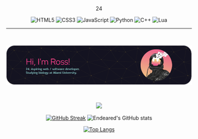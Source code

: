 <p align="center">
    24
</p>

<div align="center">

![HTML5](https://img.shields.io/badge/html5-%23E34F26.svg?style=for-the-badge&logo=html5&logoColor=white)
![CSS3](https://img.shields.io/badge/css3-%231572B6.svg?style=for-the-badge&logo=css3&logoColor=white)
![JavaScript](https://img.shields.io/badge/javascript-%23323330.svg?style=for-the-badge&logo=javascript&logoColor=%23F7DF1E)
![Python](https://img.shields.io/badge/python-3670A0?style=for-the-badge&logo=python&logoColor=ffdd54)
![C++](https://img.shields.io/badge/c++-%2300599C.svg?style=for-the-badge&logo=c%2B%2B&logoColor=white)
![Lua](https://img.shields.io/badge/lua-%232C2D72.svg?style=for-the-badge&logo=lua&logoColor=white)

</div>

---

</br>

![Header](github-header-image.png)

</br>

<div align="center">

![](https://komarev.com/ghpvc/?username=Endeared&color=F33F88&label=Profile+visits:&style=for-the-badge)

</div>

<div align="center">

[![GitHub Streak](http://github-readme-streak-stats.herokuapp.com?user=endeared&theme=radical)](https://git.io/streak-stats)
![Endeared's GitHub stats](https://github-readme-stats.vercel.app/api?username=endeared&show_icons=true&theme=radical)
    
</div>


<div align="center">
    
[![Top Langs](https://github-readme-stats.vercel.app/api/top-langs/?username=endeared&layout=compact&theme=radical)](https://github.com/endeared/github-readme-stats)
    
</div>

